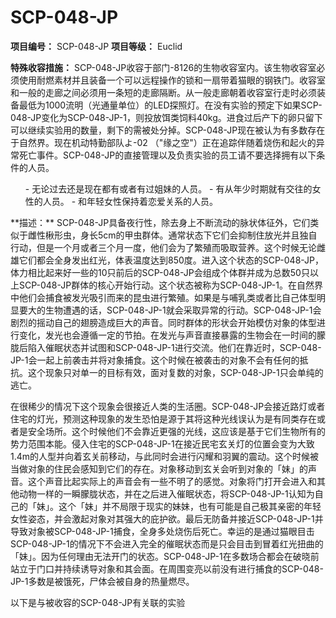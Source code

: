 # SCP-048-JP


**项目编号：**  SCP-048-JP
**项目等级：**  Euclid

**特殊收容措施：** SCP-048-JP收容于部门-8126的生物收容室内。该生物收容室必须使用耐燃素材并且装备一个可以远程操作的锁和一扇带着猫眼的钢铁门。收容室和一般的走廊之间必须用一条短的走廊隔断。从一般走廊朝着收容室行走时必须装备最低为1000流明（光通量单位）的LED探照灯。在没有实验的预定下如果SCP-048-JP变化为SCP-048-JP-1，则投放饵类饲料40kg。进食过后产下的卵只留下可以继续实验用的数量，剩下的需被处分掉。SCP-048-JP现在被认为有多数存在于自然界。现在机动特勤部队よ-02 （"缘之空"）正在追踪伴随着烧伤和起火的异常死亡事件。SCP-048-JP的直接管理以及负责实验的员工请不要选择拥有以下条件的人员。

<ol>- &#26080;&#35770;&#36807;&#21435;&#36824;&#26159;&#29616;&#22312;&#37117;&#26377;&#25110;&#32773;&#26377;&#36807;&#22992;&#22969;&#30340;&#20154;&#21592;&#12290;
- &#26377;&#20174;&#24180;&#23569;&#26102;&#26399;&#23601;&#26377;&#20132;&#24448;&#30340;&#22899;&#24615;&#30340;&#20154;&#21592;&#12290;
- &#21644;&#24180;&#36731;&#22899;&#24615;&#20445;&#25345;&#30528;&#24651;&#29233;&#20851;&#31995;&#30340;&#20154;&#21592;&#12290;
</ol>
**描述：**  SCP-048-JP具备夜行性，除去身上不断流动的脉状体征外，它们类似于雌性楸形虫，身长5cm的甲虫群体。通常状态下它们会抑制住放光并且独自行动，但是一个月或者三个月一度，他们会为了繁殖而吸取营养。这个时候无论雌雄它们都会全身发出红光，体表温度达到850度。进入这个状态的SCP-048-JP，体力相比起来好一些的10只前后的SCP-048-JP会组成个体群并成为总数50只以上SCP-048-JP群体的核心开始行动。这个状态被称为SCP-048-JP-1。在自然界中他们会捕食被发光吸引而来的昆虫进行繁殖。如果是与哺乳类或者比自己体型明显要大的生物遭遇的话，SCP-048-JP-1就会采取异常的行动。SCP-048-JP-1会剧烈的摇动自己的翅膀造成巨大的声音。同时群体的形状会开始模仿对象的体型进行变化，发光也会遵循一定的节拍。在发光与声音直接暴露的生物会在一时间的朦胧后陷入催眠状态并试图和SCP-048-JP-1进行交流。他们在靠近时，SCP-048-JP-1会一起上前袭击并将对象捕食。这个时候在被袭击的对象不会有任何的抵抗。这个现象只对单一的目标有效，面对复数的对象，SCP-048-JP-1只会单纯的逃亡。

在很稀少的情况下这个现象会很接近人类的生活圈。SCP-048-JP会接近路灯或者住宅的灯光，预测这种现象的发生恐怕是源于其将这种光线误认为是有同类存在或者是安全场所。这个时候他们不会靠近更强的光线，这应该是基于它们生物所有的势力范围本能。侵入住宅的SCP-048-JP-1在接近民宅玄关灯的位置会变为大致1.4m的人型并向着玄关前移动，与此同时会进行闪耀和羽翼的震动。这个时候被当做对象的住民会感知到它们的存在。对象移动到玄关会听到对象的「妹」的声音。这个声音比起实际上的声音会有一些不明了的感觉。对象将门打开会进入和其他动物一样的一瞬朦胧状态，并在之后进入催眠状态，将SCP-048-JP-1认知为自己的「妹」。这个「妹」并不局限于现实的妹妹，也有可能是自己极其亲密的年轻女性姿态，并会激起对象对其强大的庇护欲。最后无防备并接近SCP-048-JP-1并导致对象被SCP-048-JP-1捕食，全身多处烧伤后死亡。幸运的是通过猫眼目击SCP-048-JP-1的情况下不会进入完全的催眠状态而是只会目击到冒着红光扭曲的「妹」。因为任何理由无法开门的状态。SCP-048-JP-1在多数场合都会在破晓前站立于门口并持续诱导对象和其会面。在周围变亮以前没有进行捕食的SCP-048-JP-1多数是被饿死，尸体会被自身的热量燃尽。

以下是与被收容的SCP-048-JP有关联的实验



